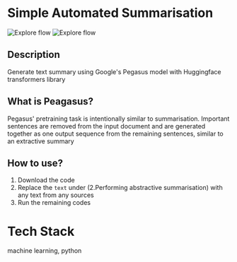 # Simple Automated Summarisation 
![Explore flow](https://img.shields.io/badge/Build%20In-Python-blue)
![Explore flow](https://img.shields.io/badge/Library-PyTorch%2C%20Transformer-blueviolet)
<br>
## Description 
Generate text summary using Google's Pegasus model with Huggingface transformers library

## What is Peagasus?
Pegasus' pretraining task is intentionally similar to summarisation. Important sentences are removed from the input document and are generated together as one output sequence from the remaining sentences, similar to an extractive summary

## How to use?
1. Download the code
2. Replace the ```text``` under (2.Performing abstractive summarisation) with any text from any sources
3. Run the remaining codes

# Tech Stack
machine learning, python

